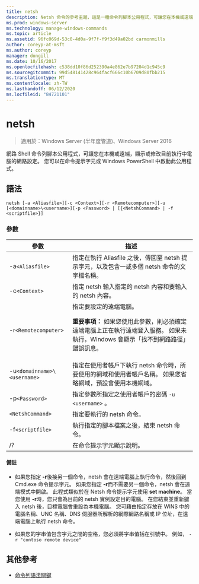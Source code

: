 ```yaml
---
title: netsh
description: Netsh 命令的參考主題，這是一種命令列腳本公用程式，可讓您在本機或遠端，顯示或修改目前執行中電腦的網路設定。
ms.prod: windows-server
ms.technology: manage-windows-commands
ms.topic: article
ms.assetid: 96fc069d-53c0-4d0a-9f7f-f9f3d49a02bd carmonmills
author: coreyp-at-msft
ms.author: coreyp
manager: dongill
ms.date: 10/16/2017
ms.openlocfilehash: c538dd10f86d252390a4e862e7b97204d1c945c9
ms.sourcegitcommit: 99d548141428c964facf666c10b6709d80fbb215
ms.translationtype: MT
ms.contentlocale: zh-TW
ms.lasthandoff: 06/12/2020
ms.locfileid: "84721101"
---
```

# <a name="netsh"></a>netsh

> 適用於：Windows Server (半年度管道)、Windows Server 2016

網路 Shell 命令列腳本公用程式，可讓您在本機或遠端，顯示或修改目前執行中電腦的網路設定。 您可以在命令提示字元或 Windows PowerShell 中啟動此公用程式。

## <a name="syntax"></a>語法

```
netsh [-a <Aliasfile>][-c <Context>][-r <Remotecomputer>][-u [<domainname>\<username>][-p <Password> | [{<NetshCommand> | -f <scriptfile>}]
```

### <a name="parameters"></a>參數

| 參數 | 描述 |
| --------- | ----------- |
| -a`<Aliasfile>` | 指定在執行 Aliasfile 之後，傳回至 netsh 提示字元，以及包含一或多個 netsh 命令的文字檔名稱。 |
| -c`<Context>` | 指定 netsh 輸入指定的 netsh 內容和要輸入的 netsh 內容。 |
| -r`<Remotecomputer>` | 指定要設定的遠端電腦。<p>**重要事項：** 如果您使用此參數，則必須確定遠端電腦上正在執行遠端登入服務。 如果未執行，Windows 會顯示「找不到網路路徑」錯誤訊息。 |
| -u`<domainname>\<username>` | 指定在使用者帳戶下執行 netsh 命令時，所要使用的網域和使用者帳戶名稱。 如果您省略網域，預設會使用本機網域。 |
| -p`<Password>` | 指定參數所指定之使用者帳戶的密碼 `-u <username>` 。 |
| `<NetshCommand>` | 指定要執行的 netsh 命令。 |
| -f`<scriptfile>` | 執行指定的腳本檔案之後，結束 netsh 命令。 |
| /? | 在命令提示字元顯示說明。 |

#### <a name="remarks"></a>備註

- 如果您指定 **-r**後接另一個命令，netsh 會在遠端電腦上執行命令，然後回到 Cmd.exe 命令提示字元。 如果您指定 **-r**而不需要另一個命令，netsh 會在遠端模式中開啟。 此程式類似於在 Netsh 命令提示字元使用 **set machine**。 當您使用 **-r**時，您只會為目前的 netsh 實例設定目的電腦。 在您結束並重新鍵入 netsh 後，目標電腦會重設為本機電腦。 您可藉由指定存放在 WINS 中的電腦名稱、UNC 名稱、DNS 伺服器所解析的網際網路名稱或 IP 位址，在遠端電腦上執行 netsh 命令。

- 如果您的字串值包含字元之間的空格，您必須將字串值括在引號中。 例如， `-r "contoso remote device"`

## <a name="additional-references"></a>其他參考

- [命令列語法關鍵](command-line-syntax-key.md)
